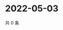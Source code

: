 # 2022-05-03

共 0 条

<!-- BEGIN WEIBO -->
<!-- 最后更新时间 Tue May 03 2022 23:22:40 GMT+0800 (China Standard Time) -->

<!-- END WEIBO -->
